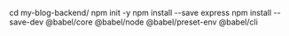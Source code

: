 cd my-blog-backend/
npm init -y
npm install --save express
npm install --save-dev @babel/core @babel/node @babel/preset-env @babel/cli